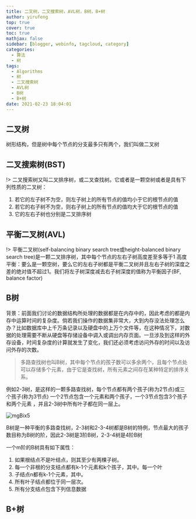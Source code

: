 ```yaml
---
title: 二叉树，二叉搜索树，AVL树，B树，B+树
author: yirufeng
top: true
cover: true
toc: true
mathjax: false
sidebar: [blogger, webinfo, tagcloud, category]
categories: 
  - 算法
  - 树
tags:
  - Algorithms
  - 树
  - 二叉搜索树
  - AVL树
  - B树
  - B+树
date: 2021-02-23 18:04:01
---
```


## 二叉树
树形结构，但是树中每个节点的分支最多只有两个，我们叫做二叉树

## 二叉搜索树(BST)

!> 二叉搜索树又叫二叉排序树，或二叉查找树。它或者是一颗空树或者是具有下列性质的二叉树：
1. 若它的左子树不为空，则左子树上的所有节点的值均小于它的根节点的值
2. 若它的右子树不为空，则右子树上的所有节点的值均大于它的根节点的值
3. 它的左右子树也分别是二叉排序树

## 平衡二叉树(AVL)
!> 平衡二叉树(self-balancing binary search tree或height-balanced binary search tree)是一颗二叉排序树，其中每个节点的左右子树高度差至多等于1
高度平衡：要么是一颗空树，要么它的左右子树都是平衡二叉树并且左右子树的深度之差的绝对值不超过1。我们将左子树深度减去右子树深度的值称为平衡因子(BF, balance factor)

## B树
背景：前面我们讨论的数据结构所处理的数据都是在内存中的，因此考虑的都是内存中运算时间的复杂度。倘若我们操作的数据集非常大，大到内存没法处理怎么办？比如数据库中上千万条记录以及硬盘中的上万个文件等，在这种情况下，对数据的处理需要不断从硬盘等存储设备中调入或调出内存页面。一旦涉及到这样的外存设备，时间复杂度的计算就发生了变化，我们还必须考虑访问外存的时间以及访问外存的次数。

> 多路查找树也叫B树，其中每个节点的孩子数可以多余两个，且每个节点处可以存储多个元素，由于它是查找树，所有元素之间存在某种特定的排序关系。

例如2-3树，是这样的一颗多路查找树，每个节点都有两个孩子(称为2节点)或三个孩子(称为3节点)
一个2节点包含一个元素和两个孩子，一个3节点包含3个孩子和两个元素
，并且2-3树中所有叶子都在同一层上。

![mgBix5](https://cdn.jsdelivr.net/gh/sivanWu0222/ImageHosting@master/uPic/mgBix5.png)

B树是一种平衡的多路查找树，2-3树和2-3-4树都是B树的特例，节点最大的孩子数目称为B树的阶，因此2-3树是3阶B树，2-3-4树是4阶B树

一个m阶的B树具有如下属性：
1. 如果根结点不是叶结点，则其至少有两棵子树。
2. 每一个非根的分支结点都有k-1个元素和k个孩子，其中。每一个叶
3. 子结点n都有k-1个元素，其中。
4. 所有叶子结点都位于同一层次。
5. 所有分支结点包含下列信息数据


## B+树